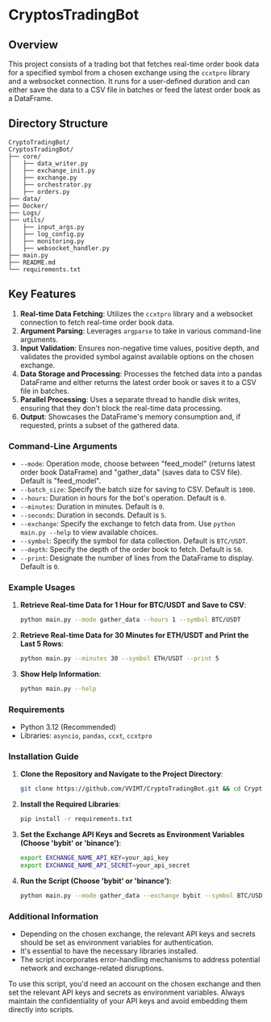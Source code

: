 # CryptosTradingBot

## Overview

This project consists of a trading bot that fetches real-time order book data for a specified symbol from a chosen exchange using the `ccxtpro` library and a websocket connection. It runs for a user-defined duration and can either save the data to a CSV file in batches or feed the latest order book as a DataFrame.

## Directory Structure

```
CryptoTradingBot/
CryptosTradingBot/
├── core/
│   ├── data_writer.py
│   ├── exchange_init.py
│   ├── exchange.py
│   ├── orchestrator.py
│   ├── orders.py
├── data/
├── Docker/
├── Logs/
├── utils/
│   ├── input_args.py
│   ├── log_config.py
│   ├── monitoring.py
│   ├── websocket_handler.py
├── main.py
├── README.md
└── requirements.txt

```

## Key Features

1. **Real-time Data Fetching**: Utilizes the `ccxtpro` library and a websocket connection to fetch real-time order book data.
2. **Argument Parsing**: Leverages `argparse` to take in various command-line arguments.
3. **Input Validation**: Ensures non-negative time values, positive depth, and validates the provided symbol against available options on the chosen exchange.
4. **Data Storage and Processing**: Processes the fetched data into a pandas DataFrame and either returns the latest order book or saves it to a CSV file in batches.
5. **Parallel Processing**: Uses a separate thread to handle disk writes, ensuring that they don't block the real-time data processing.
6. **Output**: Showcases the DataFrame's memory consumption and, if requested, prints a subset of the gathered data.

### Command-Line Arguments

- `--mode`: Operation mode, choose between "feed_model" (returns latest order book DataFrame) and "gather_data" (saves data to CSV file). Default is "feed_model".
- `--batch_size`: Specify the batch size for saving to CSV. Default is `1000`.
- `--hours`: Duration in hours for the bot's operation. Default is `0`.
- `--minutes`: Duration in minutes. Default is `0`.
- `--seconds`: Duration in seconds. Default is `5`.
- `--exchange`: Specify the exchange to fetch data from. Use `python main.py --help` to view available choices.
- `--symbol`: Specify the symbol for data collection. Default is `BTC/USDT`.
- `--depth`: Specify the depth of the order book to fetch. Default is `50`.
- `--print`: Designate the number of lines from the DataFrame to display. Default is `0`.

### Example Usages

1. **Retrieve Real-time Data for 1 Hour for BTC/USDT and Save to CSV**:
   ```bash
   python main.py --mode gather_data --hours 1 --symbol BTC/USDT
   ```

2. **Retrieve Real-time Data for 30 Minutes for ETH/USDT and Print the Last 5 Rows**:
   ```bash
   python main.py --minutes 30 --symbol ETH/USDT --print 5
   ```

3. **Show Help Information**:
   ```bash
   python main.py --help
   ```

### Requirements

- Python 3.12 (Recommended)
- Libraries: `asyncio`, `pandas`, `ccxt`, `ccxtpro`

### Installation Guide

1. **Clone the Repository and Navigate to the Project Directory**:
   ```bash
   git clone https://github.com/VVIMT/CryptoTradingBot.git && cd CryptoTradingBot
   ```

2. **Install the Required Libraries**:
   ```bash
   pip install -r requirements.txt
   ```

3. **Set the Exchange API Keys and Secrets as Environment Variables (Choose 'bybit' or 'binance')**:
   ```bash
   export EXCHANGE_NAME_API_KEY=your_api_key
   export EXCHANGE_NAME_API_SECRET=your_api_secret
   ```

4. **Run the Script (Choose 'bybit' or 'binance')**:
   ```bash
   python main.py --mode gather_data --exchange bybit --symbol BTC/USDT > output.log 2>&1 &
   ```

### Additional Information

- Depending on the chosen exchange, the relevant API keys and secrets should be set as environment variables for authentication.
- It's essential to have the necessary libraries installed.
- The script incorporates error-handling mechanisms to address potential network and exchange-related disruptions.

To use this script, you'd need an account on the chosen exchange and then set the relevant API keys and secrets as environment variables. Always maintain the confidentiality of your API keys and avoid embedding them directly into scripts.
